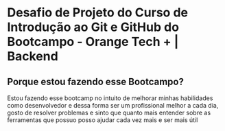 
# Desafio de Projeto do Curso de Introdução ao Git e GitHub do Bootcampo - Orange Tech + | Backend

## Porque estou fazendo esse Bootcampo?

Estou fazendo esse bootcamp no intuito de melhorar minhas habilidades como desenvolvedor e dessa forma ser um profissional melhor a cada dia, gosto de resolver problemas e sinto que quanto mais entender sobre as ferramentas que possuo posso ajudar cada vez mais e ser mais útil